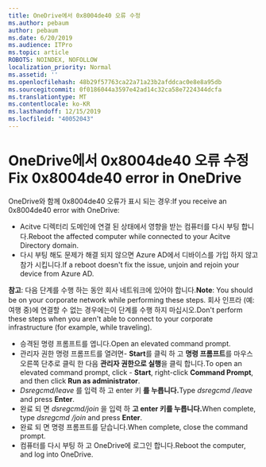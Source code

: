 ```yaml
---
title: OneDrive에서 0x8004de40 오류 수정
ms.author: pebaum
author: pebaum
ms.date: 6/20/2019
ms.audience: ITPro
ms.topic: article
ROBOTS: NOINDEX, NOFOLLOW
localization_priority: Normal
ms.assetid: ''
ms.openlocfilehash: 48b29f57763ca22a71a23b2afddcac0e8e8a95db
ms.sourcegitcommit: 0f0186044a3597e42ad14c32ca58e7224344dcfa
ms.translationtype: MT
ms.contentlocale: ko-KR
ms.lasthandoff: 12/15/2019
ms.locfileid: "40052043"
---
```

# <a name="fix-0x8004de40-error-in-onedrive"></a><span data-ttu-id="2cad6-102">OneDrive에서 0x8004de40 오류 수정</span><span class="sxs-lookup"><span data-stu-id="2cad6-102">Fix 0x8004de40 error in OneDrive</span></span>

<span data-ttu-id="2cad6-103">OneDrive와 함께 0x8004de40 오류가 표시 되는 경우:</span><span class="sxs-lookup"><span data-stu-id="2cad6-103">If you receive an 0x8004de40 error with OneDrive:</span></span>

- <span data-ttu-id="2cad6-104">Acitve 디렉터리 도메인에 연결 된 상태에서 영향을 받는 컴퓨터를 다시 부팅 합니다.</span><span class="sxs-lookup"><span data-stu-id="2cad6-104">Reboot the affected computer while connected to your Acitve Directory domain.</span></span>
- <span data-ttu-id="2cad6-105">다시 부팅 해도 문제가 해결 되지 않으면 Azure AD에서 디바이스를 가입 하지 않고 참가 시킵니다.</span><span class="sxs-lookup"><span data-stu-id="2cad6-105">If a reboot doesn't fix the issue, unjoin and rejoin your device from Azure AD.</span></span> 

<span data-ttu-id="2cad6-106">**참고**: 다음 단계를 수행 하는 동안 회사 네트워크에 있어야 합니다.</span><span class="sxs-lookup"><span data-stu-id="2cad6-106">**Note**: You should be on your corporate network while performing these steps.</span></span> <span data-ttu-id="2cad6-107">회사 인프라 (예: 여행 중)에 연결할 수 없는 경우에는이 단계를 수행 하지 마십시오.</span><span class="sxs-lookup"><span data-stu-id="2cad6-107">Don't perform these steps when you aren't able to connect to your corporate infrastructure (for example, while traveling).</span></span> 

- <span data-ttu-id="2cad6-108">승격된 명령 프롬프트를 엽니다.</span><span class="sxs-lookup"><span data-stu-id="2cad6-108">Open an elevated command prompt.</span></span> 
- <span data-ttu-id="2cad6-109">관리자 권한 명령 프롬프트를 열려면- **Start**를 클릭 하 고 **명령 프롬프트**를 마우스 오른쪽 단추로 클릭 한 다음 **관리자 권한으로 실행**을 클릭 합니다.</span><span class="sxs-lookup"><span data-stu-id="2cad6-109">To open an elevated command prompt, click - **Start**, right-click **Command Prompt**, and then click **Run as administrator**.</span></span>
- <span data-ttu-id="2cad6-110">*Dsregcmd/leave* 를 입력 하 고 enter 키 **를 누릅니다.**</span><span class="sxs-lookup"><span data-stu-id="2cad6-110">Type *dsregcmd /leave* and press **Enter**.</span></span>
- <span data-ttu-id="2cad6-111">완료 되 면 *dsregcmd/join* 을 입력 하 **고 enter 키를 누릅니다.**</span><span class="sxs-lookup"><span data-stu-id="2cad6-111">When complete, type *dsregcmd /join* and press **Enter**.</span></span>
- <span data-ttu-id="2cad6-112">완료 되 면 명령 프롬프트를 닫습니다.</span><span class="sxs-lookup"><span data-stu-id="2cad6-112">When complete, close the command prompt.</span></span>
- <span data-ttu-id="2cad6-113">컴퓨터를 다시 부팅 하 고 OneDrive에 로그인 합니다.</span><span class="sxs-lookup"><span data-stu-id="2cad6-113">Reboot the computer, and log into OneDrive.</span></span>